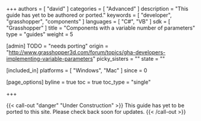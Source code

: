 +++
authors = [ "david" ]
categories = [ "Advanced" ]
description = "This guide has yet to be authored or ported."
keywords = [ "developer", "grasshopper", "components" ]
languages = [ "C#", "VB" ]
sdk = [ "Grasshopper" ]
title = "Components with a variable number of parameters"
type = "guides"
weight = 5

[admin]
TODO = "needs porting"
origin = "http://www.grasshopper3d.com/forum/topics/gha-developers-implementing-variable-parameters"
picky_sisters = ""
state = ""

[included_in]
platforms = [ "Windows", "Mac" ]
since = 0

[page_options]
byline = true
toc = true
toc_type = "single"

+++

 
{{< call-out "danger" "Under Construction" >}}
This guide has yet to be ported to this site. Please check back soon for updates.
{{< /call-out >}}


